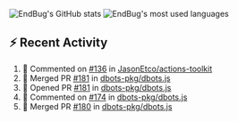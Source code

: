 ![EndBug's GitHub stats](https://github-readme-stats.vercel.app/api?username=endbug&show_icons=true&theme=dark)
![EndBug's most used languages](https://github-readme-stats.vercel.app/api/top-langs/?username=endbug&layout=compact&theme=dark)

## ⚡ Recent Activity

<!--START_SECTION:activity-->
1. 💬 Commented on [#136](https://github.com//JasonEtco/actions-toolkit/issues/136) in [JasonEtco/actions-toolkit](https://github.com//JasonEtco/actions-toolkit)
2. 🎉 Merged PR [#181](https://github.com//dbots-pkg/dbots.js/pull/181) in [dbots-pkg/dbots.js](https://github.com//dbots-pkg/dbots.js)
3. 💪 Opened PR [#181](https://github.com//dbots-pkg/dbots.js/pull/181) in [dbots-pkg/dbots.js](https://github.com//dbots-pkg/dbots.js)
4. 💬 Commented on [#174](https://github.com//dbots-pkg/dbots.js/issues/174) in [dbots-pkg/dbots.js](https://github.com//dbots-pkg/dbots.js)
5. 🎉 Merged PR [#180](https://github.com//dbots-pkg/dbots.js/pull/180) in [dbots-pkg/dbots.js](https://github.com//dbots-pkg/dbots.js)
<!--END_SECTION:activity-->
